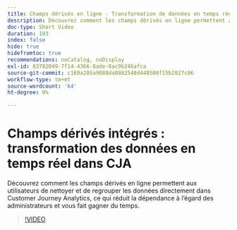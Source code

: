 ```yaml
---
title: Champs dérivés en ligne - Transformation de données en temps réel dans CJA
description: Découvrez comment les champs dérivés en ligne permettent aux utilisateurs de nettoyer et de regrouper les données directement dans Customer Journey Analytics, ce qui réduit la dépendance à l’égard des administrateurs et vous fait gagner du temps.
doc-type: Short Video
duration: 193
index: false
hide: true
hidefromtoc: true
recommendations: noCatalog, noDisplay
exl-id: 83782049-7f14-4366-8ade-8ac9b246afca
source-git-commit: c169a205a9088da0982548d448500f15b2027c06
workflow-type: tm+mt
source-wordcount: '64'
ht-degree: 0%

---
```


# Champs dérivés intégrés : transformation des données en temps réel dans CJA

Découvrez comment les champs dérivés en ligne permettent aux utilisateurs de nettoyer et de regrouper les données directement dans Customer Journey Analytics, ce qui réduit la dépendance à l’égard des administrateurs et vous fait gagner du temps.

<!-- 62_S102_3442449_192_inline-derived-fields-realtime-data-transformation-in-cja -->
>[!VIDEO](https://video.tv.adobe.com/v/3458362/?learn=on&enablevpops=true)
